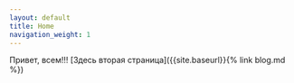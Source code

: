 ```yaml
---
layout: default
title: Home
navigation_weight: 1
---
```


Привет, всем!!!
[Здесь вторая страница]({{site.baseurl}}{% link blog.md %})
